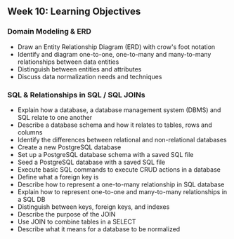 ## Week 10: Learning Objectives 

### Domain Modeling & ERD

- Draw an Entity Relationship Diagram (ERD) with crow's foot notation
- Identify and diagram one-to-one, one-to-many and many-to-many relationships between data entities
- Distinguish between entities and attributes
- Discuss data normalization needs and techniques

### SQL & Relationships in SQL / SQL JOINs

- Explain how a database, a database management system (DBMS) and SQL relate to one another
- Describe a database schema and how it relates to tables, rows and columns
- Identify the differences between relational and non-relational databases
- Create a new PostgreSQL database
- Set up a PostgreSQL database schema with a saved SQL file
- Seed a PostgreSQL database with a saved SQL file
- Execute basic SQL commands to execute CRUD actions in a database
- Define what a foreign key is
- Describe how to represent a one-to-many relationship in SQL database
- Explain how to represent one-to-one and many-to-many relationships in a SQL DB
- Distinguish between keys, foreign keys, and indexes
- Describe the purpose of the JOIN
- Use JOIN to combine tables in a SELECT
- Describe what it means for a database to be normalized

